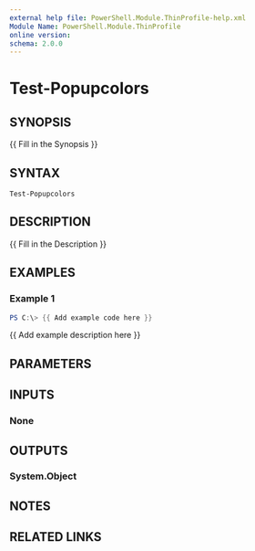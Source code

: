 ```yaml
---
external help file: PowerShell.Module.ThinProfile-help.xml
Module Name: PowerShell.Module.ThinProfile
online version:
schema: 2.0.0
---
```


# Test-Popupcolors

## SYNOPSIS
{{ Fill in the Synopsis }}

## SYNTAX

```
Test-Popupcolors
```

## DESCRIPTION
{{ Fill in the Description }}

## EXAMPLES

### Example 1
```powershell
PS C:\> {{ Add example code here }}
```

{{ Add example description here }}

## PARAMETERS

## INPUTS

### None

## OUTPUTS

### System.Object
## NOTES

## RELATED LINKS
